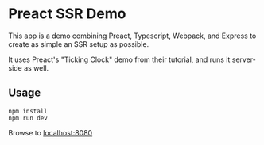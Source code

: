 # Preact SSR Demo

This app is a demo combining Preact, Typescript, Webpack, and Express to create as simple an SSR setup as possible.

It uses Preact's "Ticking Clock" demo from their tutorial, and runs it server-side as well.

## Usage

```
npm install
npm run dev
```

Browse to [localhost:8080](http://localhost:8080/)